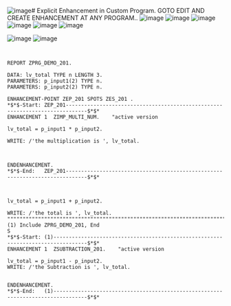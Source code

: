 ![image](https://github.com/bhuvabhavik/MY-ABAP-CHEATSHEET/assets/49744703/d7a3c71f-fd4a-412c-bb45-008972aeec65)# Explicit Enhancement in Custom Program.
GOTO EDIT AND CREATE ENHANCEMENT AT ANY PROGRAM..
![image](https://github.com/bhuvabhavik/MY-ABAP-CHEATSHEET/assets/49744703/ab837361-a616-4522-9f70-939522ced304)
![image](https://github.com/bhuvabhavik/MY-ABAP-CHEATSHEET/assets/49744703/ec85947f-c869-4873-baa4-84347b4ac0e6)
![image](https://github.com/bhuvabhavik/MY-ABAP-CHEATSHEET/assets/49744703/ded33d84-d60c-4b83-9595-bdbdbda58f22)
![image](https://github.com/bhuvabhavik/MY-ABAP-CHEATSHEET/assets/49744703/bb2147f0-f036-4d26-979d-a4fc1a036d82)
![image](https://github.com/bhuvabhavik/MY-ABAP-CHEATSHEET/assets/49744703/9e05c60a-bd9f-4216-a1f3-42f1ae92b815)
![image](https://github.com/bhuvabhavik/MY-ABAP-CHEATSHEET/assets/49744703/94a15fb9-c1e3-48a0-9bfc-2c6de5193cde)



![image](https://github.com/bhuvabhavik/MY-ABAP-CHEATSHEET/assets/49744703/91c79c58-5ed8-41dc-91da-47eb57d6bcea)
![image](https://github.com/bhuvabhavik/MY-ABAP-CHEATSHEET/assets/49744703/4e7de38c-9ee3-4ad5-9c57-5f4acca23044)





```abap


REPORT ZPRG_DEMO_201.

DATA: lv_total TYPE n LENGTH 3.
PARAMETERS: p_input1(2) TYPE n.
PARAMETERS: p_input2(2) TYPE n.

ENHANCEMENT-POINT ZEP_201 SPOTS ZES_201 .
*$*$-Start: ZEP_201-----------------------------------------------------------------------------$*$*
ENHANCEMENT 1  ZIMP_MULTI_NUM.    "active version

lv_total = p_input1 * p_input2.

WRITE: /'the multiplication is ', lv_total.



ENDENHANCEMENT.
*$*$-End:   ZEP_201-----------------------------------------------------------------------------$*$*



lv_total = p_input1 + p_input2.

WRITE: /'the total is ', lv_total.
"""""""""""""""""""""""""""""""""""""""""""""""""""""""""""""""""""""""""""""""""""""""""""""$"$\SE:(1) Include ZPRG_DEMO_201, End                                                                                                                        S
*$*$-Start: (1)---------------------------------------------------------------------------------$*$*
ENHANCEMENT 1  ZSUBTRACTION_201.    "active version

lv_total = p_input1 - p_input2.
WRITE: /'the Subtraction is ', lv_total.


ENDENHANCEMENT.
*$*$-End:   (1)---------------------------------------------------------------------------------$*$*

```


